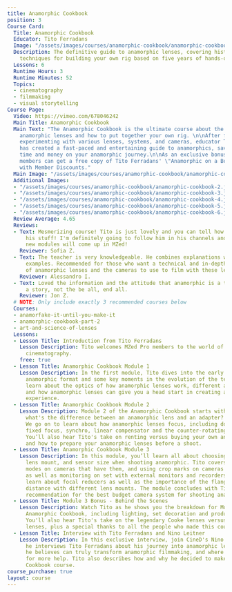 ```yaml
---
title: Anamorphic Cookbook
position: 3
Course Card:
  Title: Anamorphic Cookbook
  Educator: Tito Ferradans
  Image: "/assets/images/courses/anamorphic-cookbook/anamorphic-cookbook.jpg"
  Description: The definitive guide to anamorphic lenses, covering history and practical
    techniques for building your own rig based on five years of hands-on experience.
  Lessons: 6
  Runtime Hours: 3
  Runtime Minutes: 52
  Topics:
  - cinematography
  - filmmaking
  - visual storytelling
Course Page:
  Video: https://vimeo.com/678046242
  Main Title: Anamorphic Cookbook
  Main Text: "The Anamorphic Cookbook is the ultimate course about the history of
    anamorphic lenses and how to put together your own rig. \n\nAfter five years of
    experimenting with various lenses, systems, and cameras, educator Tito Ferradans
    has created a fast-paced and entertaining guide to anamorphics, saving you both
    time and money on your anamorphic journey.\n\nAs an exclusive bonus, MZed Pro
    members can get a free copy of Tito Ferradans' \"Anamorphic on a Budget\" ebook
    with Member Discounts."
  Main Image: "/assets/images/courses/anamorphic-cookbook/anamorphic-cookbook-1.jpg"
  Additional Images:
  - "/assets/images/courses/anamorphic-cookbook/anamorphic-cookbook-2.jpg"
  - "/assets/images/courses/anamorphic-cookbook/anamorphic-cookbook-3.jpg"
  - "/assets/images/courses/anamorphic-cookbook/anamorphic-cookbook-4.jpg"
  - "/assets/images/courses/anamorphic-cookbook/anamorphic-cookbook-5.jpg"
  - "/assets/images/courses/anamorphic-cookbook/anamorphic-cookbook-6.jpg"
  Review Average: 4.65
  Reviews:
  - Text: Mesmerizing course! Tito is just lovely and you can tell how much he knows
      his stuff! I'm definitely going to follow him in his channels and see if any
      new modules will come up in MZed!
    Reviewer: Sofia Z.
  - Text: The teacher is very knowledgeable. He combines explanations with practical
      examples. Recommended for those who want a technical and in-depth explanation
      of anamorphic lenses and the cameras to use to film with these lenses.
    Reviewer: Alessandro I.
  - Text: Loved the information and the attitude that anamorphic is a tool to tell
      a story, not the be all, end all.
    Reviewer: Jon Z.
  # NOTE: Only include exactly 3 recommended courses below
  Courses:
  - anamorfake-it-until-you-make-it
  - anamorphic-cookbook-part-2
  - art-and-science-of-lenses
  Lessons:
  - Lesson Title: Introduction from Tito Ferradans
    Lesson Description: Tito welcomes MZed Pro members to the world of anamorphic
      cinematography.
    free: true
  - Lesson Title: Anamorphic Cookbook Module 1
    Lesson Description: In the first module, Tito dives into the early days of the
      anamorphic format and some key moments in the evolution of the technology. You’ll
      learn about the optics of how anamorphic lenses work, different aspect ratios,
      and how anamorphic lenses can give you a head start in creating a cinematic
      experience.
  - Lesson Title: Anamorphic Cookbook Module 2
    Lesson Description: Module 2 of the Anamorphic Cookbook starts with a common confusion
      what's the difference between an anamorphic lens and an adapter? Can you tell?
      We go on to learn about how anamorphic lenses focus, including double focus,
      fixed focus, synchro, linear compensator and the counter-rotating astigmatizer.
      You’ll also hear Tito's take on renting versus buying your own anamorphic gear,
      and how to prepare your anamorphic lenses before a shoot.
  - Lesson Title: Anamorphic Cookbook Module 3
    Lesson Description: In this module, you’ll learn all about choosing a camera,
      lens mount, and sensor size when shooting anamorphic. Tito covers anamorphic
      modes on cameras that have them, and using crop marks on cameras that don’t,
      as well as monitoring on set with external monitors and recorders. You’ll also
      learn about focal reducers as well as the importance of the flange-to-sensor
      distance with different lens mounts. The module concludes with Tito giving his
      recommendation for the best budget camera system for shooting anamorphic.
  - Lesson Title: Module 3 Bonus - Behind the Scenes
    Lesson Description: Watch Tito as he shows you the breakdown for Module 3 of the
      Anamorphic Cookbook, including lighting, set decoration and production design.
      You'll also hear Tito's take on the legendary Cooke lenses versus modern Atlas
      lenses, plus a special thanks to all the people who made this course possible.
  - Lesson Title: Interview with Tito Ferradans and Nino Leitner
    Lesson Description: In this exclusive interview, join CineD's Nino Leitner as
      he interviews Tito Ferradans about his journey into anamorphic lenses, what
      he believes can truly transform anamorphic filmmaking, and where you can go
      for more help. Tito also describes how and why he decided to make the Anamorphic
      Cookbook course.
course_purchase: true
layout: course
---
```


